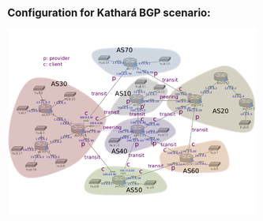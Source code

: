 ## Configuration for Kathará BGP scenario:

<img src="https://github.com/evaCastro/kathara-labs/blob/main/bgp/images/bgp.png"
     alt="BGP"
     style="float: left; margin-right: 10px;" width=700 />

